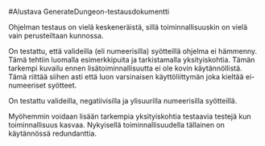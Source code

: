 #Alustava GenerateDungeon-testausdokumentti

Ohjelman testaus on vielä keskeneräistä, sillä toiminnallisuuskin on vielä vain perusteiltaan kunnossa.

On testattu, että valideilla (eli numeerisilla) syötteillä ohjelma ei hämmenny. Tämä tehtiin luomalla esimerkkipuita ja tarkistamalla yksityiskohtia.
Tämän tarkempi kuvailu ennen lisätoiminnallisuutta ei ole kovin käytännöllistä.
Tämä riittää siihen asti että luon varsinaisen käyttöliittymän joka kieltää ei-numeeriset syötteet.

On testattu valideilla, negatiivisilla ja ylisuurilla numeerisilla syötteillä.

Myöhemmin voidaan lisään tarkempia yksityiskohtia testaavia testejä kun toiminnallisuus kasvaa. Nykyisellä toiminnallisuudella
tällainen on käytännössä redundanttia.
